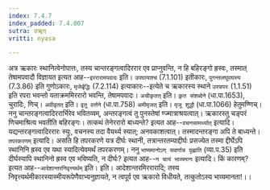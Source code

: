 ```yaml
---
index: 7.4.7
index_padded: 7.4.007
sutra: उॠत्
vritti: nyasa

---
```

अत्र ऋकारः स्थानित्वेनोपात्तः, तस्य चान्तरङ्गत्वादिररार एव प्राप्नुवन्ति, न हि बहिरङ्गो ह्रस्वः, तस्मात् तेषामपवादौ विज्ञायत इत्यत आह--`इररारामपवादः` इति। `उपघायाश्च` (7.1.101) इतीकारः, `पुगन्तलघूपघस्य` (7.3.86) इति गुणोऽकारः, `मृजेर्बृद्धिः` (7.2.114) इत्याकारः--इत्येते च ऋकारस्य स्थाने `उरण्रपरः` (1.1.51) इति रपरा भवन्तो यताक्रममिररारो भवन्ति, तेषामपवादः। `अचीकृतत्` इति। `कृ़त संशब्देने` (धा.पा.1653), चुरादिः, णिच्। `अवीवृतत्` इति। `वृतु वर्त्तने` (धा.पा.758) `अमीमृजत्` इति। `मृजू शुद्धौ` (धा.पा.1066) हेतुमण्णिच्। ननु चान्तरङ्गत्वादिररार्भिरेव भवितव्यम्, अन्तरङ्गत्वं तु पुनस्तेषां ण्ज्मात्राश्रयत्वात्। ऋकारस्तु चङ्परं णिचमाश्रित्य भवतीति बहिरङ्गः। तत्कथं तेनेररारो बाध्यन्ते? इत्यत आह--`वचनसामर्थ्यात्` इत्यादि। यद्यन्तरङ्गत्वादिररारः स्युः, वचनस्य तदा वैयर्थ्य स्यात्; अनवकाशत्वात्। तस्मादन्तरङ्गा अपि ते बाध्यन्ते।
`तपरकरणम्` इत्यादि। असति हि तपरकरणे यत्र दीर्घः स्थानी, तत्रान्तरतम्याद्दीर्घः प्रसज्येत तस्मा द्दीर्घेऽपि स्थानिनि ह्रस्व एव यथा स्यादित्येवमर्थं तपरकरणम्। ननु `भाष्यमानोऽण् सवर्णान्न ग्रृह्णाति` (व्या.प.35) इति दीर्घस्यापि स्थानिनो ह्रस्व एव भविष्यति, न दीर्घः? इत्यत आह--`न चायं भाव्यमानः` इत्यादि। किं कारणम्? इत्यत आह--`आदेशान्तरनिवृत्त्यर्थम्` इति। इति। आदेशान्तरमिररारादि; तस्य निवृत्त्यर्थमीकारस्यास्मीयरूपेणैवाभ्यनुज्ञायते, न त्वपूर्व एव ऋकारो विधीयते, तत्कुतोऽस्य भाव्यमानता!।।